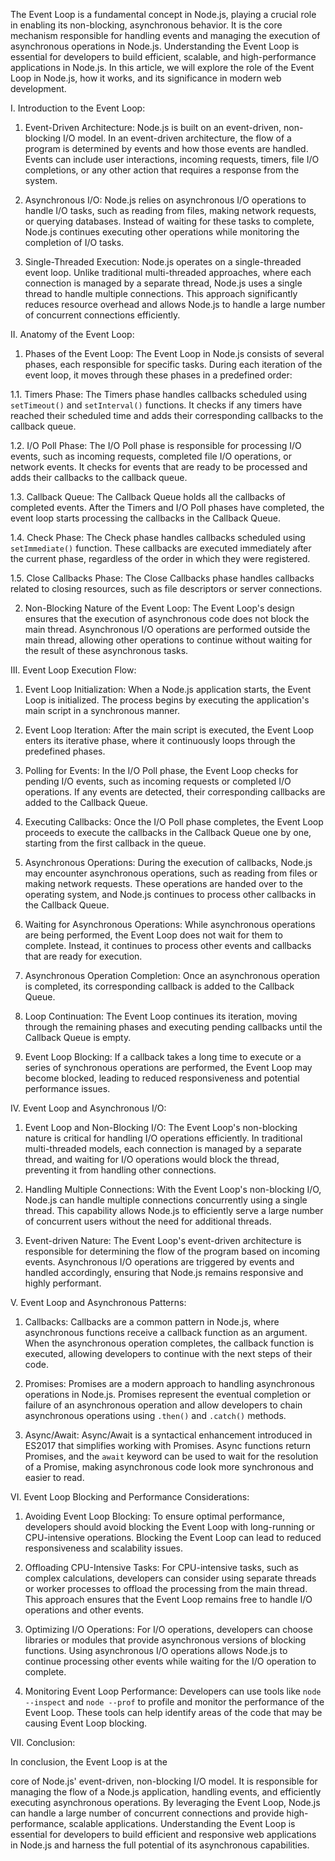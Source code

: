 The Event Loop is a fundamental concept in Node.js, playing a crucial role in enabling its non-blocking, asynchronous behavior. It is the core mechanism responsible for handling events and managing the execution of asynchronous operations in Node.js. Understanding the Event Loop is essential for developers to build efficient, scalable, and high-performance applications in Node.js. In this article, we will explore the role of the Event Loop in Node.js, how it works, and its significance in modern web development.

I. Introduction to the Event Loop:

1. Event-Driven Architecture:
   Node.js is built on an event-driven, non-blocking I/O model. In an event-driven architecture, the flow of a program is determined by events and how those events are handled. Events can include user interactions, incoming requests, timers, file I/O completions, or any other action that requires a response from the system.

2. Asynchronous I/O:
   Node.js relies on asynchronous I/O operations to handle I/O tasks, such as reading from files, making network requests, or querying databases. Instead of waiting for these tasks to complete, Node.js continues executing other operations while monitoring the completion of I/O tasks.

3. Single-Threaded Execution:
   Node.js operates on a single-threaded event loop. Unlike traditional multi-threaded approaches, where each connection is managed by a separate thread, Node.js uses a single thread to handle multiple connections. This approach significantly reduces resource overhead and allows Node.js to handle a large number of concurrent connections efficiently.

II. Anatomy of the Event Loop:

1. Phases of the Event Loop:
   The Event Loop in Node.js consists of several phases, each responsible for specific tasks. During each iteration of the event loop, it moves through these phases in a predefined order:

1.1. Timers Phase:
The Timers phase handles callbacks scheduled using `setTimeout()` and `setInterval()` functions. It checks if any timers have reached their scheduled time and adds their corresponding callbacks to the callback queue.

1.2. I/O Poll Phase:
The I/O Poll phase is responsible for processing I/O events, such as incoming requests, completed file I/O operations, or network events. It checks for events that are ready to be processed and adds their callbacks to the callback queue.

1.3. Callback Queue:
The Callback Queue holds all the callbacks of completed events. After the Timers and I/O Poll phases have completed, the event loop starts processing the callbacks in the Callback Queue.

1.4. Check Phase:
The Check phase handles callbacks scheduled using `setImmediate()` function. These callbacks are executed immediately after the current phase, regardless of the order in which they were registered.

1.5. Close Callbacks Phase:
The Close Callbacks phase handles callbacks related to closing resources, such as file descriptors or server connections.

2. Non-Blocking Nature of the Event Loop:
   The Event Loop's design ensures that the execution of asynchronous code does not block the main thread. Asynchronous I/O operations are performed outside the main thread, allowing other operations to continue without waiting for the result of these asynchronous tasks.

III. Event Loop Execution Flow:

1. Event Loop Initialization:
   When a Node.js application starts, the Event Loop is initialized. The process begins by executing the application's main script in a synchronous manner.

2. Event Loop Iteration:
   After the main script is executed, the Event Loop enters its iterative phase, where it continuously loops through the predefined phases.

3. Polling for Events:
   In the I/O Poll phase, the Event Loop checks for pending I/O events, such as incoming requests or completed I/O operations. If any events are detected, their corresponding callbacks are added to the Callback Queue.

4. Executing Callbacks:
   Once the I/O Poll phase completes, the Event Loop proceeds to execute the callbacks in the Callback Queue one by one, starting from the first callback in the queue.

5. Asynchronous Operations:
   During the execution of callbacks, Node.js may encounter asynchronous operations, such as reading from files or making network requests. These operations are handed over to the operating system, and Node.js continues to process other callbacks in the Callback Queue.

6. Waiting for Asynchronous Operations:
   While asynchronous operations are being performed, the Event Loop does not wait for them to complete. Instead, it continues to process other events and callbacks that are ready for execution.

7. Asynchronous Operation Completion:
   Once an asynchronous operation is completed, its corresponding callback is added to the Callback Queue.

8. Loop Continuation:
   The Event Loop continues its iteration, moving through the remaining phases and executing pending callbacks until the Callback Queue is empty.

9. Event Loop Blocking:
   If a callback takes a long time to execute or a series of synchronous operations are performed, the Event Loop may become blocked, leading to reduced responsiveness and potential performance issues.

IV. Event Loop and Asynchronous I/O:

1. Event Loop and Non-Blocking I/O:
   The Event Loop's non-blocking nature is critical for handling I/O operations efficiently. In traditional multi-threaded models, each connection is managed by a separate thread, and waiting for I/O operations would block the thread, preventing it from handling other connections.

2. Handling Multiple Connections:
   With the Event Loop's non-blocking I/O, Node.js can handle multiple connections concurrently using a single thread. This capability allows Node.js to efficiently serve a large number of concurrent users without the need for additional threads.

3. Event-driven Nature:
   The Event Loop's event-driven architecture is responsible for determining the flow of the program based on incoming events. Asynchronous I/O operations are triggered by events and handled accordingly, ensuring that Node.js remains responsive and highly performant.

V. Event Loop and Asynchronous Patterns:

1. Callbacks:
   Callbacks are a common pattern in Node.js, where asynchronous functions receive a callback function as an argument. When the asynchronous operation completes, the callback function is executed, allowing developers to continue with the next steps of their code.

2. Promises:
   Promises are a modern approach to handling asynchronous operations in Node.js. Promises represent the eventual completion or failure of an asynchronous operation and allow developers to chain asynchronous operations using `.then()` and `.catch()` methods.

3. Async/Await:
   Async/Await is a syntactical enhancement introduced in ES2017 that simplifies working with Promises. Async functions return Promises, and the `await` keyword can be used to wait for the resolution of a Promise, making asynchronous code look more synchronous and easier to read.

VI. Event Loop Blocking and Performance Considerations:

1. Avoiding Event Loop Blocking:
   To ensure optimal performance, developers should avoid blocking the Event Loop with long-running or CPU-intensive operations. Blocking the Event Loop can lead to reduced responsiveness and scalability issues.

2. Offloading CPU-Intensive Tasks:
   For CPU-intensive tasks, such as complex calculations, developers can consider using separate threads or worker processes to offload the processing from the main thread. This approach ensures that the Event Loop remains free to handle I/O operations and other events.

3. Optimizing I/O Operations:
   For I/O operations, developers can choose libraries or modules that provide asynchronous versions of blocking functions. Using asynchronous I/O operations allows Node.js to continue processing other events while waiting for the I/O operation to complete.

4. Monitoring Event Loop Performance:
   Developers can use tools like `node --inspect` and `node --prof` to profile and monitor the performance of the Event Loop. These tools can help identify areas of the code that may be causing Event Loop blocking.

VII. Conclusion:

In conclusion, the Event Loop is at the

core of Node.js' event-driven, non-blocking I/O model. It is responsible for managing the flow of a Node.js application, handling events, and efficiently executing asynchronous operations. By leveraging the Event Loop, Node.js can handle a large number of concurrent connections and provide high-performance, scalable applications. Understanding the Event Loop is essential for developers to build efficient and responsive web applications in Node.js and harness the full potential of its asynchronous capabilities.
